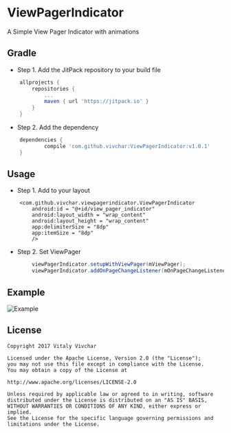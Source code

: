 # ViewPagerIndicator

A Simple View Pager Indicator with animations

## Gradle

* Step 1. Add the JitPack repository to your build file

```gradle
	allprojects {
		repositories {
			...
			maven { url 'https://jitpack.io' }
		}
	}
```

* Step 2. Add the dependency

```gradle
	dependencies {
	        compile 'com.github.vivchar:ViewPagerIndicator:v1.0.1'
	}
```

## Usage

* Step 1. Add to your layout

```
	<com.github.vivchar.viewpagerindicator.ViewPagerIndicator
		android:id = "@+id/view_pager_indicator"
		android:layout_width = "wrap_content"
		android:layout_height = "wrap_content"
		app:delimiterSize = "8dp"
		app:itemSize = "8dp"
		/>
```

* Step 2. Set ViewPager

``` java
		viewPagerIndicator.setupWithViewPager(mViewPager);
		viewPagerIndicator.addOnPageChangeListener(mOnPageChangeListener);
```

## Example

![Example](https://github.com/vivchar/ViewPagerIndicator/blob/master/image.png)

## License

    Copyright 2017 Vitaly Vivchar

    Licensed under the Apache License, Version 2.0 (the "License");
    you may not use this file except in compliance with the License.
    You may obtain a copy of the License at

    http://www.apache.org/licenses/LICENSE-2.0

    Unless required by applicable law or agreed to in writing, software
    distributed under the License is distributed on an "AS IS" BASIS,
    WITHOUT WARRANTIES OR CONDITIONS OF ANY KIND, either express or implied.
    See the License for the specific language governing permissions and
    limitations under the License.
